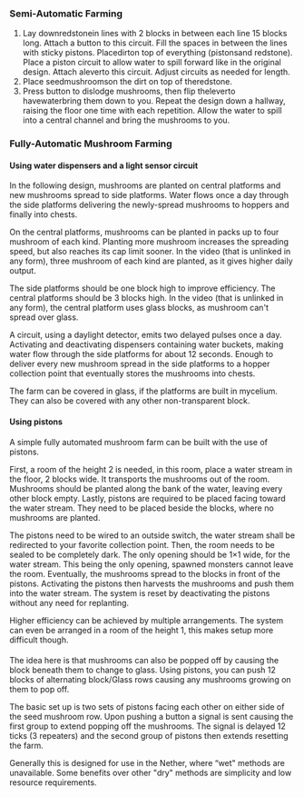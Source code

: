 ### Semi-Automatic Farming
1. Lay downredstonein lines with 2 blocks in between each line 15 blocks long. Attach a button to this circuit. Fill the spaces in between the lines with sticky pistons. Placedirton top of everything (pistonsand redstone). Place a piston circuit to allow water to spill forward like in the original design. Attach aleverto this circuit. Adjust circuits as needed for length.
2. Place seedmushroomson the dirt on top of theredstone.
3. Press button to dislodge mushrooms, then flip theleverto havewaterbring them down to you. Repeat the design down a hallway, raising the floor one time with each repetition. Allow the water to spill into a central channel and bring the mushrooms to you.

### Fully-Automatic Mushroom Farming
#### Using water dispensers and a light sensor circuit
In the following design, mushrooms are planted on central platforms and new mushrooms spread to side platforms. Water flows once a day through the side platforms delivering the newly-spread mushrooms to hoppers and finally into chests.

On the central platforms, mushrooms can be planted in packs up to four mushroom of each kind. Planting more mushroom increases the spreading speed, but also reaches its cap limit sooner. In the video (that is unlinked in any form), three mushroom of each kind are planted, as it gives higher daily output.

The side platforms should be one block high to improve efficiency. The central platforms should be 3 blocks high. 
In the video (that is unlinked in any form), the central platform uses glass blocks, as mushroom can't spread over glass.

A circuit, using a daylight detector, emits two delayed pulses once a day. Activating and deactivating dispensers containing water buckets, making water flow through the side platforms for about 12 seconds. Enough to deliver every new mushroom spread in the side platforms to a hopper collection point that eventually stores the mushrooms into chests.

The farm can be covered in glass, if the platforms are built in mycelium. They can also be covered with any other non-transparent block.

#### Using pistons
A simple fully automated mushroom farm can be built with the use of pistons. 

First, a room of the height 2 is needed, in this room, place a water stream in the floor, 2 blocks wide. It transports the mushrooms out of the room. Mushrooms should be planted along the bank of the water, leaving every other block empty. Lastly, pistons are required to be placed facing toward the water stream. They need to be placed beside the blocks, where no mushrooms are planted.

The pistons need to be wired to an outside switch, the water stream shall be redirected to your favorite collection point. Then, the room needs to be sealed to be completely dark. The only opening should be 1×1 wide, for the water stream. This being the only opening, spawned monsters cannot leave the room. Eventually, the mushrooms spread to the blocks in front of the pistons. Activating the pistons then harvests the mushrooms and push them into the water stream. The system is reset by deactivating the pistons without any need for replanting.

Higher efficiency can be achieved by multiple arrangements. The system can even be arranged in a room of the height 1, this makes setup more difficult though.

#### 
The idea here is that mushrooms can also be popped off by causing the block beneath them to change to glass. Using pistons, you can push 12 blocks of alternating block/Glass rows causing any mushrooms growing on them to pop off.


The basic set up is two sets of pistons facing each other on either side of the seed mushroom row. Upon pushing a button a signal is sent causing the first group to extend popping off the mushrooms. The signal is delayed 12 ticks (3 repeaters) and the second group of pistons then extends resetting the farm.

Generally this is designed for use in the Nether, where “wet" methods are unavailable. Some benefits over other "dry" methods are simplicity and low resource requirements.


